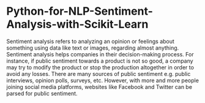 # Python-for-NLP-Sentiment-Analysis-with-Scikit-Learn
Sentiment analysis refers to analyzing an opinion or feelings about something using data like text or images, regarding almost anything. Sentiment analysis helps companies in their decision-making process. For instance, if public sentiment towards a product is not so good, a company may try to modify the product or stop the production altogether in order to avoid any losses. There are many sources of public sentiment e.g. public interviews, opinion polls, surveys, etc. However, with more and more people joining social media platforms, websites like Facebook and Twitter can be parsed for public sentiment.
